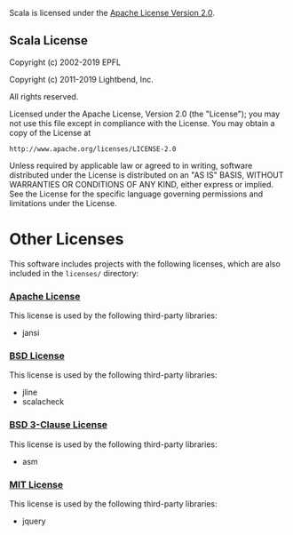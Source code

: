 Scala is licensed under the [Apache License Version 2.0](https://www.apache.org/licenses/LICENSE-2.0).

## Scala License

Copyright (c) 2002-2019 EPFL

Copyright (c) 2011-2019 Lightbend, Inc.

All rights reserved.

Licensed under the Apache License, Version 2.0 (the "License");
you may not use this file except in compliance with the License.
You may obtain a copy of the License at

    http://www.apache.org/licenses/LICENSE-2.0

Unless required by applicable law or agreed to in writing, software
distributed under the License is distributed on an "AS IS" BASIS,
WITHOUT WARRANTIES OR CONDITIONS OF ANY KIND, either express or implied.
See the License for the specific language governing permissions and
limitations under the License.

# Other Licenses

This software includes projects with the following licenses,
which are also included in the `licenses/` directory:

### [Apache License](http://www.apache.org/licenses/LICENSE-2.0.html)
This license is used by the following third-party libraries:

  * jansi

### [BSD License](http://www.opensource.org/licenses/bsd-license.php)
This license is used by the following third-party libraries:

  * jline
  * scalacheck

### [BSD 3-Clause License](http://opensource.org/licenses/BSD-3-Clause)
This license is used by the following third-party libraries:

  * asm

### [MIT License](http://www.opensource.org/licenses/MIT)
This license is used by the following third-party libraries:

  * jquery

